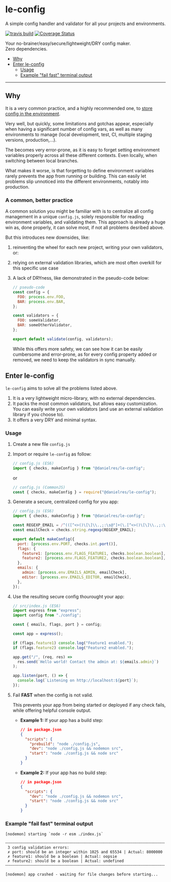 # le-config

A simple config handler and validator for all your projects and environments.

[![travis build](https://img.shields.io/travis/danielres/le-config.svg)](https://travis-ci.org/danielres/le-config)
[![Coverage Status](https://coveralls.io/repos/github/danielres/le-config/badge.svg?branch=master)](https://coveralls.io/github/danielres/le-config?branch=master)

<div text-align="center">

Your no-brainer/easy/secure/lightweight/DRY config maker.\
Zero dependencies.

</div>

- [Why](#why)
- [Enter le-config](#le-config)
  - [Usage](#usage)
  - [Example "fail fast" terminal output](#error-output)

<hr/>

<a name="why"></a>

## Why

It is a very common practice, and a highly recommended one, to [store config in the environment](https://12factor.net/config).

Very well, but quickly, some limitations and gotchas appear, especially when having a significant number of config vars, as well as many environments to manage (local development, test, CI, multiple staging versions, production,...).

The becomes very error-prone, as it is easy to forget setting environment variables properly across all these different contexts. Even locally, when switching between local branches.

What makes it worse, is that forgetting to define environment variables rarely prevents the app from running or building. This can easily let problems slip unnoticed into the different environments, notably into production.

### A common, better practice

A common solution you might be familiar with is to centralize all config management in a unique `config.js`, solely responsible for reading environment variables, and validating them. This approach is already a huge win as, done properly, it can solve most, if not all problems desribed above.

But this introduces new downsides, like:

1. reinventing the wheel for each new project, writing your own validators, or:
2. relying on external validation libraries, which are most often overkill for this specific use case
3. A lack of DRYness, like demonstrated in the pseudo-code below:

   ```javascript
   // pseudo-code
   const config = {
     FOO: process.env.FOO,
     BAR: process.env.BAR,
   };

   const validators = {
     FOO: someValidator,
     BAR: someOtherValidator,
   };

   export default validate(config, validators);
   ```

   While this offers more safety, we can see how it can be easily cumbersome and error-prone, as for every config property added or removed, we need to keep the validators in sync manually.

<a name="le-config"></a>

## Enter le-config

`le-config` aims to solve all the problems listed above.

1. It is a very lightweight micro-library, with no external dependencies.
2. It packs the most common validators, but allows easy customization. You can easily write your own validators (and use an external validation library if you choose to).
3. It offers a very DRY and minimal syntax.

<a name="usage"></a>

### Usage

1. Create a new file `config.js`
2. Import or require `le-config` as follow:

   ```javascript
   // config.js (ES6)
   import { checks, makeConfig } from "@danielres/le-config";
   ```

   or

   ```javascript
   // config.js (CommonJS)
   const { checks, makeConfig } = require("@danielres/le-config");
   ```

3. Generate a secure, centralized config for you app:

   ```javascript
   // config.js (ES6)
   import { checks, makeConfig } from "@danielres/le-config";

   const REGEXP_EMAIL = /^(([^<>()\[\]\\.,;:\s@"]+(\.[^<>()\[\]\\.,;:\s@"]+)*)|(".+"))@((\[[0-9]{1,3}\.[0-9]{1,3}\.[0-9]{1,3}\.[0-9]{1,3}])|(([a-zA-Z\-0-9]+\.)+[a-zA-Z]{2,}))$/;
   const emailCheck = checks.string.regexp(REGEXP_EMAIL);

   export default makeConfig({
     port: [process.env.PORT, checks.int.port()],
     flags: {
       feature1: [process.env.FLAGS_FEATURE1, checks.boolean.boolean],
       feature2: [process.env.FLAGS_FEATURE2, checks.boolean.boolean],
     },
     emails: {
       admin: [process.env.EMAILS_ADMIN, emailCheck],
       editor: [process.env.EMAILS_EDITOR, emailCheck],
     },
   });
   ```

4. Use the resulting secure config thourought your app:

   ```javascript
   // src/index.js (ES6)
   import express from "express";
   import config from "./config";

   const { emails, flags, port } = config;

   const app = express();

   if (flags.feature1) console.log("Feature1 enabled.");
   if (flags.feature2) console.log("Feature2 enabled.");

   app.get("/", (req, res) =>
     res.send(`Hello world! Contact the admin at: ${emails.admin}`)
   );

   app.listen(port, () => {
     console.log(`Listening on http://localhost:${port}`);
   });
   ```

5. Fail **FAST** when the config is not valid.

   This prevents your app from being started or deployed if any check fails, while offering helpful console output.

   - **Example 1:** If your app has a build step:

     ```json
     // in package.json
     {
       "scripts": {
         "prebuild": "node ./config.js",
         "dev": "node ./config.js && nodemon src",
         "start": "node ./config.js && node src"
       }
     }
     ```

   - **Example 2:** If your app has no build step:

     ```json
     // in package.json
     {
       "scripts": {
         "dev": "node ./config.js && nodemon src",
         "start": "node ./config.js && node src"
       }
     }
     ```

<a name="error-output"></a>

### Example "fail fast" terminal output

```
[nodemon] starting `node -r esm ./index.js`

╌╌╌╌╌╌╌╌╌╌╌╌╌╌╌╌╌╌╌╌╌╌╌╌╌╌╌╌╌╌╌╌╌╌╌╌╌╌╌╌╌╌╌╌╌╌╌╌╌╌╌╌╌╌╌╌╌╌╌╌╌╌╌╌╌╌╌╌╌╌
 3 config validation errors:
 ✗ port: should be an integer within 1025 and 65534 | Actual: 8000000
 ✗ feature1: should be a boolean | Actual: oopsie
 ✗ feature2: should be a boolean | Actual: undefined
╌╌╌╌╌╌╌╌╌╌╌╌╌╌╌╌╌╌╌╌╌╌╌╌╌╌╌╌╌╌╌╌╌╌╌╌╌╌╌╌╌╌╌╌╌╌╌╌╌╌╌╌╌╌╌╌╌╌╌╌╌╌╌╌╌╌╌╌╌╌

[nodemon] app crashed - waiting for file changes before starting...
```
